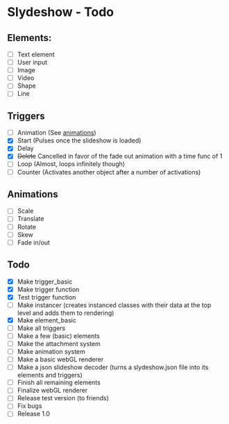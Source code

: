 # Slydeshow - Todo

## Elements:
- [ ] Text element
- [ ] User input
- [ ] Image
- [ ] Video
- [ ] Shape
- [ ] Line

## Triggers
- [ ] Animation (See <a href = "#Animations">animations</a>)
- [x] Start (Pulses once the slideshow is loaded)
- [x] Delay
- [x] ~~Delete~~ Cancelled in favor of the fade out animation with a time func of 1
- [ ] Loop (Almost, loops infinitely though)
- [ ] Counter (Activates another object after a number of activations)

## Animations
- [ ] Scale
- [ ] Translate
- [ ] Rotate
- [ ] Skew
- [ ] Fade in/out

## Todo
- [x] Make trigger_basic
- [x] Make trigger function
- [x] Test trigger function
- [ ] Make instancer (creates instanced classes with their data at the top level and adds them to rendering)
- [x] Make element_basic
- [ ] Make all triggers
- [ ] Make a few (basic) elements
- [ ] Make the attachment system
- [ ] Make animation system
- [ ] Make a basic webGL renderer
- [ ] Make a json slideshow decoder (turns a slydeshow.json file into its elements and triggers)
- [ ] Finish all remaining elements
- [ ] Finalize webGL renderer
- [ ] Release test version (to friends)
- [ ] Fix bugs
- [ ] Release 1.0
